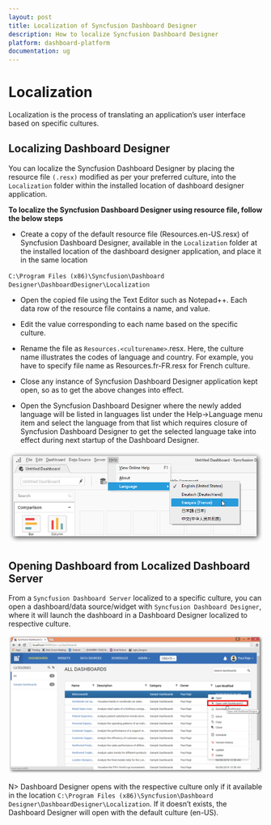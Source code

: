 ```yaml
---
layout: post
title: Localization of Syncfusion Dashboard Designer
description: How to localize Syncfusion Dashboard Designer
platform: dashboard-platform
documentation: ug
---
```


# Localization 

Localization is the process of translating an application’s user interface based on specific cultures. 

## Localizing Dashboard Designer

You can localize the Syncfusion Dashboard Designer by placing the resource file `(.resx)` modified as per your preferred culture, into the `Localization` folder within the installed location of dashboard designer application.

**To localize the Syncfusion Dashboard Designer using resource file, follow the below steps**

* Create a copy of the default resource file (Resources.en-US.resx) of Syncfusion Dashboard Designer, available in the `Localization` folder at the installed location of the dashboard designer application, and place it in the same location 

`C:\Program Files (x86)\Syncfusion\Dashboard Designer\DashboardDesigner\Localization`

* Open the copied file using the Text Editor such as Notepad++. Each data row of the resource file contains a name, and value.

* Edit the value corresponding to each name based on the specific culture.

* Rename the file as `Resources.<culturename>`.resx. Here, the culture name illustrates the codes of language and country. For example, you have to specify file name as Resources.fr-FR.resx for French culture.

* Close any instance of Syncfusion Dashboard Designer application kept open, so as to get the above changes into effect. 

* Open the Syncfusion Dashboard Designer where the newly added language will be listed in languages list under the Help->Language menu item and select the language from that list which requires closure of Syncfusion Dashboard Designer to get the selected language take into effect during next startup of the Dashboard Designer.

![](images/localization_help.png)

## Opening Dashboard from Localized Dashboard Server

From a `Syncfusion Dashboard Server` localized to a specific culture, you can open a dashboard/data source/widget with `Syncfusion Dashboard Designer`, where it will launch the dashboard in a Dashboard Designer localized to respective culture.

![](images/localization_openwithdashboarddesigner.png)

N> Dashboard Designer opens with the respective culture only if it available in the location `C:\Program Files (x86)\Syncfusion\Dashboard Designer\DashboardDesigner\Localization`. If it doesn’t exists, the Dashboard Designer will open with the default culture (en-US).


